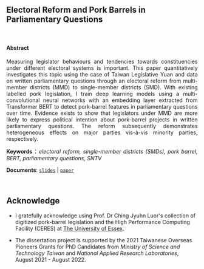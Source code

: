## Electoral Reform and Pork Barrels in Parliamentary Questions <br />  


<br />



<div style="text-align: justify">

####  Abstract  

Measuring legislator behaviours and tendencies towards constituencies under different electoral systems is important. This paper quantitatively investigates this topic using the case of  Taiwan Legislative Yuan and data on written parliamentary questions through an electoral reform from multi-member districts (MMD) to single-member districts (SMD). With existing labelled pork legislation, I train deep learning models using a multi-convolutional neural networks with an embedding layer extracted from Transformer BERT to detect pork-barrel features in parliamentary questions over time. Evidence exists to show that legislators under MMD are more likely to express political intention about pork-barrel projects in written parliamentary questions. The reform subsequently demonstrates heterogeneous effects on major parties vis-à-vis minority parties, respectively.  


**Keywords**：*electoral reform, single-member districts (SMDs), pork barrel, BERT, parliamentary questions, SNTV*

**Documents**:  [`slides`](https://raw.githack.com/davidycliao/erpb/master/slides/slides.html) |  [`paper`](https://raw.githack.com/davidycliao/erpb/master/paper/paper.pdf)
 

</div>


<br />



## Acknowledge 

- I gratefully acknowledge using Prof. Dr Ching Jyuhn Luor's collection of digitized pork-barrel legislation and the High Performance Computing Facility (CERES) at [The University of Essex](https://www.essex.ac.uk/student/it-services/high-performance-computing-(hpc)). 

- The dissertation project is supported by the 2021 Taiwanese Overseas Pioneers Grants for PhD Candidates from *Ministry of Science and Technology Taiwan* and  *National Applied Research Laboratories*, August 2021 - August 2022.



